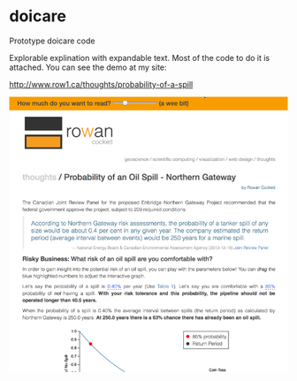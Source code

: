 # doicare
Prototype doicare code

Explorable explination with expandable text. Most of the code to do it is attached. You can see the demo at my site:

http://www.row1.ca/thoughts/probability-of-a-spill

![expandable-text](expandable-text.gif)
